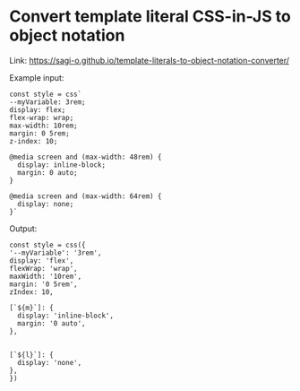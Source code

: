 # Convert template literal CSS-in-JS to object notation

Link: https://sagi-o.github.io/template-literals-to-object-notation-converter/

Example input:

```
const style = css`
--myVariable: 3rem;
display: flex;
flex-wrap: wrap;
max-width: 10rem;
margin: 0 5rem;
z-index: 10;

@media screen and (max-width: 48rem) {
  display: inline-block;
  margin: 0 auto;
}

@media screen and (max-width: 64rem) {
  display: none;
}`
```

Output:

```
const style = css({
'--myVariable': '3rem',
display: 'flex',
flexWrap: 'wrap',
maxWidth: '10rem',
margin: '0 5rem',
zIndex: 10,

[`${m}`]: {
  display: 'inline-block',
  margin: '0 auto',
},


[`${l}`]: {
  display: 'none',
},
})
```
